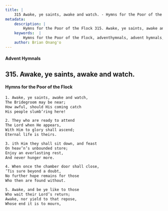 ```yaml
---
title: |
    315 Awake, ye saints, awake and watch. - Hymns for the Poor of the Flock
metadata:
    description: |
        Hymns for the Poor of the Flock 315. Awake, ye saints, awake and watch.. Awake, ye saints, awake and watch, The Bridegroom may be near; How awful, should His coming catch  His people slumb’ring here! 
    keywords:  |
        Hymns for the Poor of the Flock, adventhymnals, advent hymnals, Awake, ye saints, awake and watch., Awake, ye saints, awake and watch,, 
    author: Brian Onang'o
---
```


#### Advent Hymnals
## 315. Awake, ye saints, awake and watch.
####  Hymns for the Poor of the Flock

```txt
1. Awake, ye saints, awake and watch,
The Bridegroom may be near;
How awful, should His coming catch 
His people slumb’ring here!

2. They who are ready to attend
The Lord when He appears,
With Him to glory shall ascend;
Eternal life is theirs.

3. ith Him they shall sit down, and feast 
On heav’n’s unbounded store;
Enjoy an everlasting rest,
And never hunger more.

4. When once the chamber door shall close,
’Tis sure beyond a doubt,
No further hope remains for those 
Who then are found without.

5. Awake, and be ye like to those
Who wait their Lord’s return;
Awake, nor yield to that repose,
Whose end it is to mourn,
```